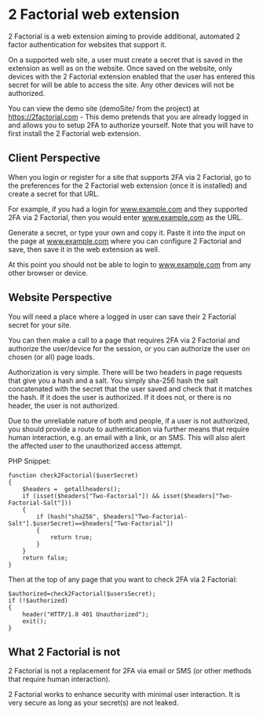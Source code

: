 # 2 Factorial web extension

2 Factorial is a web extension aiming to provide additional, automated 2 factor authentication for websites that support it.

On a supported web site, a user must create a secret that is saved in the extension as well as on the website.
Once saved on the website, only devices with the 2 Factorial extension enabled that the user has entered this secret for 
will be able to access the site. Any other devices will not be authorized.

You can view the demo site (demoSite/ from the project) at https://2factorial.com - This demo pretends that you are 
already logged in and allows you to setup 2FA to authorize yourself. Note that you will have to first install the
2 Factorial web extension.

## Client Perspective

When you login or register for a site that supports 2FA via 2 Factorial, go to the preferences for the 2 Factorial 
web extension (once it is installed) and create a secret for that URL.

For example, if you had a login for www.example.com and they supported 2FA via 2 Factorial, then you would enter
www.example.com as the URL.

Generate a secret, or type your own and copy it. Paste it into the input on the page at www.example.com where you can 
configure 2 Factorial and save, then save it in the web extension as well.

At this point you should not be able to login to www.example.com from any other browser or device.

## Website Perspective

You will need a place where a logged in user can save their 2 Factorial secret for your site.

You can then make a call to a page that requires 2FA via 2 Factorial and authorize the user/device for the session, or you can authorize 
the user on chosen (or all) page loads.

Authorization is very simple. There will be two headers in page requests that give you a hash and a salt.
You simply sha-256 hash the salt concatenated with the secret that the user saved and check that it matches the hash. 
If it does the user is authorized. If it does not, or there is no header, the user is not authorized.

Due to the unreliable nature of both and people, if a user is not authorized, you should provide a route to 
authentication via further means that require human interaction, e.g. an email with a link, or an SMS. This will also 
alert the affected user to the unauthorized access attempt.

PHP Snippet:

```
function check2Factorial($userSecret)
{
    $headers =  getallheaders();
    if (isset($headers["Two-Factorial"]) && isset($headers["Two-Factorial-Salt"]))
    {
        if (hash("sha256", $headers["Two-Factorial-Salt"].$userSecret)==$headers["Two-Factorial"])
        {
            return true;
        }
    }
    return false;
}
```

Then at the top of any page that you want to check 2FA via 2 Factorial:

```
$authorized=check2Factorial($usersSecret);
if (!$authorized)
{
    header("HTTP/1.0 401 Unauthorized");     
    exit();
}
``` 

## What 2 Factorial is not
2 Factorial is not a replacement for 2FA via email or SMS (or other methods that require human interaction).

2 Factorial works to enhance security with minimal user interaction. It is very secure as long as your secret(s) are 
not leaked.



